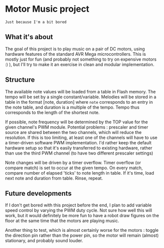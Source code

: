 # Motor Music project

	Just because I'm a bit bored

## What it's about

The goal of this project is to play music on a pair of DC motors, using
hardware features of the standard AVR Mega microcontrollers.
This is mostly just for fun (and probably not something to try on expensive
motors :) ), but I'll try to make it an exercise in clean and modular
implementation.

## Structure

The available note values will be loaded from a table in Flash memory. The
tempo will be set by a single constant/variable. Melodies will be stored in a
table in the format [note, duration] where `note` corresponds to an entry in
the note table, and duration is a multiple of the tempo. Tempo thus corresponds
to the length of the shortest note.

If possible, note frequency will be determined by the TOP value for the given
channel's PWM module. Potential problems : prescaler and timer source are
shared between the two channels, which will reduce the resolution. If this is
too limiting, at least one of the channels will have to use a timer-driven
software PWM implementation. I'd rather keep the default hardware setup so that
it's easily transferred to existing hardware, rather than use the third PWM
channel (to have two different prescaler settings)

Note changes will be driven by a timer overflow. Timer overflow (or compare
match) is set to occur at the given tempo. On every match, compare number of
elapsed 'ticks' to note length in table. If it's time, load next note and
duration from table. Rinse, repeat.


## Future developments

If I don't get bored with this project before the end, I plan to add variable
speed control by varying the PWM duty cycle. Not sure how well this will work,
but it would definitely be more fun to have a robot draw figures on the floor
at the same time that the motors are playing music.

Another thing to test, which is almost certainly worse for the motors : toggle
the direction pin rather than the power pin, so the motor will remain (almost)
stationary, and probably sound louder.


